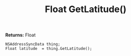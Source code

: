 ﻿---
uid: crmscript_ref_NSAddressSyncData_GetLatitude
title: Float GetLatitude()
intellisense: NSAddressSyncData.GetLatitude
keywords: NSAddressSyncData, GetLatitude
so.topic: reference
---



**Returns:** Float


```crmscript
NSAddressSyncData thing;
Float latitude  = thing.GetLatitude();
```


